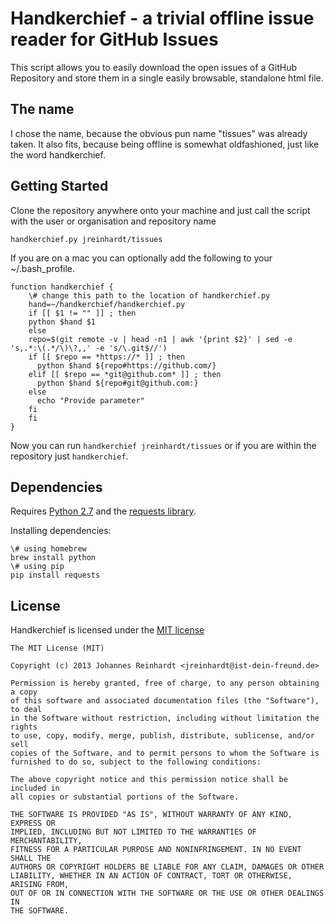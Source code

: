 # Handkerchief - a trivial offline issue reader for GitHub Issues

This script allows you to easily download the open issues of a GitHub
Repository and store them in a single easily browsable, standalone html file.

## The name

I chose the name, because the obvious pun name "tissues" was already taken. It
also fits, because being offline is somewhat oldfashioned, just like the word
handkerchief.

## Getting Started

Clone the repository anywhere onto your machine and just call the script with the user or organisation and repository name

    handkerchief.py jreinhardt/tissues
		
If you are on a mac you can optionally add the following to your ~/.bash_profile.

	function handkerchief {
		\# change this path to the location of handkerchief.py
		hand=~/handkerchief/handkerchief.py
		if [[ $1 != "" ]] ; then
	    python $hand $1
		else
	    repo=$(git remote -v | head -n1 | awk '{print $2}' | sed -e 's,.*:\(.*/\)\?,,' -e 's/\.git$//')
	    if [[ $repo == *https://* ]] ; then
	      python $hand ${repo#https://github.com/}
	    elif [[ $repo == *git@github.com* ]] ; then
	      python $hand ${repo#git@github.com:}
	    else
	      echo "Provide parameter"
	    fi
		fi
	}
	
Now you can run `handkerchief jreinhardt/tissues` or if you are within the repository just `handkerchief`.

## Dependencies

Requires [Python 2.7](http://www.python.org) and the [requests library](http://www.python-requests.org/).

Installing dependencies:


	\# using homebrew
	brew install python
	\# using pip
	pip install requests


## License

Handkerchief is licensed under the [MIT license](http://opensource.org/licenses/MIT)

    The MIT License (MIT)

    Copyright (c) 2013 Johannes Reinhardt <jreinhardt@ist-dein-freund.de>

    Permission is hereby granted, free of charge, to any person obtaining a copy
    of this software and associated documentation files (the "Software"), to deal
    in the Software without restriction, including without limitation the rights
    to use, copy, modify, merge, publish, distribute, sublicense, and/or sell
    copies of the Software, and to permit persons to whom the Software is
    furnished to do so, subject to the following conditions:

    The above copyright notice and this permission notice shall be included in
    all copies or substantial portions of the Software.

    THE SOFTWARE IS PROVIDED "AS IS", WITHOUT WARRANTY OF ANY KIND, EXPRESS OR
    IMPLIED, INCLUDING BUT NOT LIMITED TO THE WARRANTIES OF MERCHANTABILITY,
    FITNESS FOR A PARTICULAR PURPOSE AND NONINFRINGEMENT. IN NO EVENT SHALL THE
    AUTHORS OR COPYRIGHT HOLDERS BE LIABLE FOR ANY CLAIM, DAMAGES OR OTHER
    LIABILITY, WHETHER IN AN ACTION OF CONTRACT, TORT OR OTHERWISE, ARISING FROM,
    OUT OF OR IN CONNECTION WITH THE SOFTWARE OR THE USE OR OTHER DEALINGS IN
    THE SOFTWARE.

